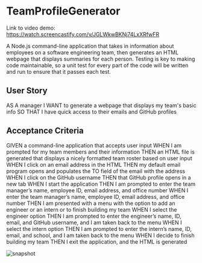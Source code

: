 # TeamProfileGenerator

Link to video demo: https://watch.screencastify.com/v/JGLWkwBKNj74LxXRfwFR

A Node.js command-line application that takes in information about employees on a software engineering team, then generates an HTML webpage that displays summaries for each person. Testing is key to making code maintainable, so a unit test for every part of the code will be written and run to ensure that it passes each test.

## User Story
AS A manager
I WANT to generate a webpage that displays my team's basic info
SO THAT I have quick access to their emails and GitHub profiles

## Acceptance Criteria
GIVEN a command-line application that accepts user input
WHEN I am prompted for my team members and their information
THEN an HTML file is generated that displays a nicely formatted team roster based on user input
WHEN I click on an email address in the HTML
THEN my default email program opens and populates the TO field of the email with the address
WHEN I click on the GitHub username
THEN that GitHub profile opens in a new tab
WHEN I start the application
THEN I am prompted to enter the team manager’s name, employee ID, email address, and office number
WHEN I enter the team manager’s name, employee ID, email address, and office number
THEN I am presented with a menu with the option to add an engineer or an intern or to finish building my team
WHEN I select the engineer option
THEN I am prompted to enter the engineer’s name, ID, email, and GitHub username, and I am taken back to the menu
WHEN I select the intern option
THEN I am prompted to enter the intern’s name, ID, email, and school, and I am taken back to the menu
WHEN I decide to finish building my team
THEN I exit the application, and the HTML is generated


![snapshot](https://user-images.githubusercontent.com/91526900/145528852-89c753ce-14ce-4c89-8582-498d394050d5.PNG)
